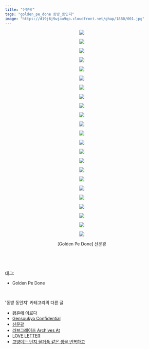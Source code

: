 ```yaml
---
title: "신문광"
tags: "golden_pe_done 동방_동인지"
image: "https://d19j6j9wjau9qp.cloudfront.net/ghap/1880/001.jpg"
---
```

<div class="article">
<p style="text-align: center; clear: none; float: none;"><img src="{{ site.imgserver8 }}/ghap/1880/001.jpg"/></p>
<p style="text-align: center; clear: none; float: none;"><img src="{{ site.imgserver8 }}/ghap/1880/002.jpg"/></p>
<p style="text-align: center; clear: none; float: none;"><img src="{{ site.imgserver8 }}/ghap/1880/003.jpg"/></p>
<p style="text-align: center; clear: none; float: none;"><img src="{{ site.imgserver8 }}/ghap/1880/004.jpg"/></p>
<p style="text-align: center; clear: none; float: none;"><img src="{{ site.imgserver8 }}/ghap/1880/005.jpg"/></p>
<p style="text-align: center; clear: none; float: none;"><img src="{{ site.imgserver8 }}/ghap/1880/006.jpg"/></p>
<p style="text-align: center; clear: none; float: none;"><img src="{{ site.imgserver8 }}/ghap/1880/007.jpg"/></p>
<p style="text-align: center; clear: none; float: none;"><img src="{{ site.imgserver8 }}/ghap/1880/008.jpg"/></p>
<p style="text-align: center; clear: none; float: none;"><img src="{{ site.imgserver8 }}/ghap/1880/009.jpg"/></p>
<p style="text-align: center; clear: none; float: none;"><img src="{{ site.imgserver8 }}/ghap/1880/010.jpg"/></p>
<p style="text-align: center; clear: none; float: none;"><img src="{{ site.imgserver8 }}/ghap/1880/011.jpg"/></p>
<p style="text-align: center; clear: none; float: none;"><img src="{{ site.imgserver8 }}/ghap/1880/012.jpg"/></p>
<p style="text-align: center; clear: none; float: none;"><img src="{{ site.imgserver8 }}/ghap/1880/013.jpg"/></p>
<p style="text-align: center; clear: none; float: none;"><img src="{{ site.imgserver8 }}/ghap/1880/014.jpg"/></p>
<p style="text-align: center; clear: none; float: none;"><img src="{{ site.imgserver8 }}/ghap/1880/015.jpg"/></p>
<p style="text-align: center; clear: none; float: none;"><img src="{{ site.imgserver8 }}/ghap/1880/016.jpg"/></p>
<p style="text-align: center; clear: none; float: none;"><img src="{{ site.imgserver8 }}/ghap/1880/017.jpg"/></p>
<p style="text-align: center; clear: none; float: none;"><img src="{{ site.imgserver8 }}/ghap/1880/018.jpg"/></p>
<p style="text-align: center; clear: none; float: none;"><img src="{{ site.imgserver8 }}/ghap/1880/019.jpg"/></p>
<p style="text-align: center; clear: none; float: none;"><img src="{{ site.imgserver8 }}/ghap/1880/020.jpg"/></p>
<p style="text-align: center; clear: none; float: none;"><img src="{{ site.imgserver8 }}/ghap/1880/021.jpg"/></p>
<p style="text-align: center; clear: none; float: none;"><img src="{{ site.imgserver8 }}/ghap/1880/022.jpg"/></p>
<p style="text-align: center; clear: none; float: none;"><img src="{{ site.imgserver8 }}/ghap/1880/023.jpg"/></p>
<p style="text-align: center; clear: none; float: none;">[Golden Pe Done] 신문광</p>
<p><br/></p>
</div><br/>
<div class="tagTrail">
<p>태그: </p>
<ul>
<li>Golden Pe Done</li>
</ul>
</div><br/>
<div class="another">
<p>'동방 동인지' 카테고리의 다른 글</p>
<ul>
<li><a href="/ghap_1883">황혼에 이르다</a></li>
<li><a href="/ghap_1882">Gensoukyo Confidential</a></li>
<li><a href="/ghap_1880">신문광</a></li>
<li><a href="/ghap_1879">러브그레이즈 Archives At</a></li>
<li><a href="/ghap_1878">LOVE LETTER</a></li>
<li><a href="/ghap_1877">고양이는 단지 물거품 같은 생을 반복하고</a></li>
</ul>
</div><br/>
<div class="cb_module cb_fluid">
<div class="cb_wrt cb_profile">
</div><!-- commentList close -->
</div><br/>
